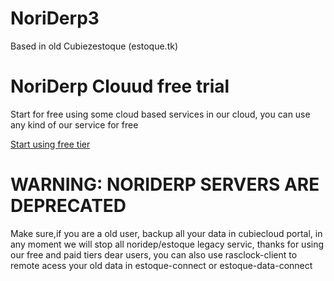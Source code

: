 # NoriDerp3
Based in old Cubiezestoque (estoque.tk)

# NoriDerp Clouud free trial

Start for free using some cloud based services in our cloud, you can use any kind of our service for free

[Start using free tier](https://noriderpcloud.cubie.com.br)

# WARNING: NORIDERP SERVERS ARE DEPRECATED

Make sure,if you are a old user, backup all your data in cubiecloud portal, in any moment we will stop all noridep/estoque legacy servic, thanks for using our free and paid tiers dear users, you can also use rasclock-client to remote acess your old data in estoque-connect or estoque-data-connect
